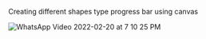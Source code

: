 Creating different shapes type progress bar using canvas


![WhatsApp Video 2022-02-20 at 7 10 25 PM](https://user-images.githubusercontent.com/20974986/154845474-8809366e-578a-40bb-b78b-e86c74b130af.gif)
